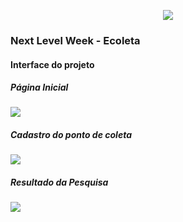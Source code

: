 <p align="center">
  <img  src="https://user-images.githubusercontent.com/62821027/84599082-c89e1080-ae45-11ea-9e7f-bc7f5934abcd.png">
</p>
<h3>Next Level Week - Ecoleta</h3>

<h4>Interface do projeto</h4>
<h5>Página Inicial</h5>
<img  src="https://user-images.githubusercontent.com/62821027/84599918-f25a3600-ae4b-11ea-9a8f-6ff411ebc838.png">
<h5>Cadastro do ponto de coleta</h5>
<img  src="https://user-images.githubusercontent.com/62821027/84599791-110bfd00-ae4b-11ea-9942-af14001e77ae.png">
<h5>Resultado da Pesquisa</h5>
<img  src="https://user-images.githubusercontent.com/62821027/84599692-4cf29280-ae4a-11ea-871d-8cc39bbc495a.png">


